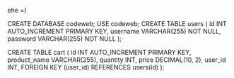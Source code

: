 ehe =)


CREATE DATABASE codeweb; 
USE codeweb; 
CREATE TABLE users (
    id INT AUTO_INCREMENT PRIMARY KEY,
    username VARCHAR(255) NOT NULL,
    password VARCHAR(255) NOT NULL
);

CREATE TABLE cart (
    id INT AUTO_INCREMENT PRIMARY KEY,
    product_name VARCHAR(255),
    quantity INT,
    price DECIMAL(10, 2),
    user_id INT,
    FOREIGN KEY (user_id) REFERENCES users(id)
);

